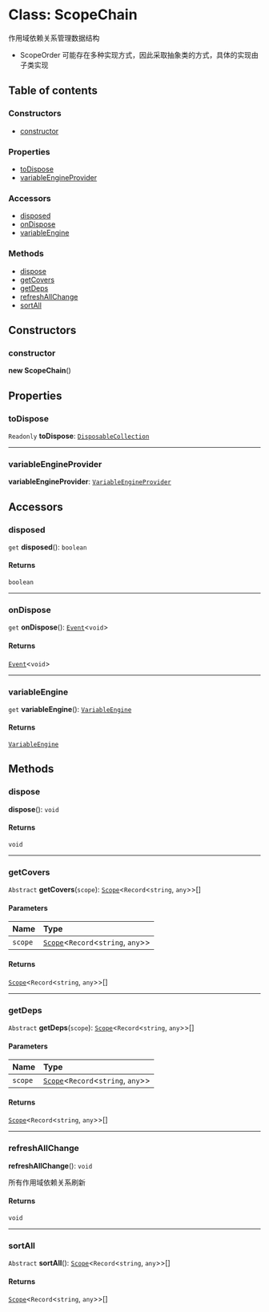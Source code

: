 # Class: ScopeChain

作用域依赖关系管理数据结构

* ScopeOrder 可能存在多种实现方式，因此采取抽象类的方式，具体的实现由子类实现

## Table of contents

### Constructors

* [constructor](/en/auto-docs/free-layout-editor/classes/ScopeChain.md#constructor)

### Properties

* [toDispose](/en/auto-docs/free-layout-editor/classes/ScopeChain.md#todispose)
* [variableEngineProvider](/en/auto-docs/free-layout-editor/classes/ScopeChain.md#variableengineprovider)

### Accessors

* [disposed](/en/auto-docs/free-layout-editor/classes/ScopeChain.md#disposed)
* [onDispose](/en/auto-docs/free-layout-editor/classes/ScopeChain.md#ondispose)
* [variableEngine](/en/auto-docs/free-layout-editor/classes/ScopeChain.md#variableengine)

### Methods

* [dispose](/en/auto-docs/free-layout-editor/classes/ScopeChain.md#dispose)
* [getCovers](/en/auto-docs/free-layout-editor/classes/ScopeChain.md#getcovers)
* [getDeps](/en/auto-docs/free-layout-editor/classes/ScopeChain.md#getdeps)
* [refreshAllChange](/en/auto-docs/free-layout-editor/classes/ScopeChain.md#refreshallchange)
* [sortAll](/en/auto-docs/free-layout-editor/classes/ScopeChain.md#sortall)

## Constructors

### constructor

**new ScopeChain**()

## Properties

### toDispose

`Readonly` **toDispose**: [`DisposableCollection`](/en/auto-docs/free-layout-editor/classes/DisposableCollection.md)

***

### variableEngineProvider

**variableEngineProvider**: [`VariableEngineProvider`](/en/auto-docs/free-layout-editor/variables/VariableEngineProvider-1.md)

## Accessors

### disposed

`get` **disposed**(): `boolean`

#### Returns

`boolean`

***

### onDispose

`get` **onDispose**(): [`Event`](/en/auto-docs/free-layout-editor/interfaces/Event-1.md)<`void`>

#### Returns

[`Event`](/en/auto-docs/free-layout-editor/interfaces/Event-1.md)<`void`>

***

### variableEngine

`get` **variableEngine**(): [`VariableEngine`](/en/auto-docs/free-layout-editor/classes/VariableEngine.md)

#### Returns

[`VariableEngine`](/en/auto-docs/free-layout-editor/classes/VariableEngine.md)

## Methods

### dispose

**dispose**(): `void`

#### Returns

`void`

***

### getCovers

`Abstract` **getCovers**(`scope`): [`Scope`](/en/auto-docs/free-layout-editor/classes/Scope.md)<`Record`<`string`, `any`>>\[]

#### Parameters

| Name | Type |
| :------ | :------ |
| `scope` | [`Scope`](/en/auto-docs/free-layout-editor/classes/Scope.md)<`Record`<`string`, `any`>> |

#### Returns

[`Scope`](/en/auto-docs/free-layout-editor/classes/Scope.md)<`Record`<`string`, `any`>>\[]

***

### getDeps

`Abstract` **getDeps**(`scope`): [`Scope`](/en/auto-docs/free-layout-editor/classes/Scope.md)<`Record`<`string`, `any`>>\[]

#### Parameters

| Name | Type |
| :------ | :------ |
| `scope` | [`Scope`](/en/auto-docs/free-layout-editor/classes/Scope.md)<`Record`<`string`, `any`>> |

#### Returns

[`Scope`](/en/auto-docs/free-layout-editor/classes/Scope.md)<`Record`<`string`, `any`>>\[]

***

### refreshAllChange

**refreshAllChange**(): `void`

所有作用域依赖关系刷新

#### Returns

`void`

***

### sortAll

`Abstract` **sortAll**(): [`Scope`](/en/auto-docs/free-layout-editor/classes/Scope.md)<`Record`<`string`, `any`>>\[]

#### Returns

[`Scope`](/en/auto-docs/free-layout-editor/classes/Scope.md)<`Record`<`string`, `any`>>\[]

